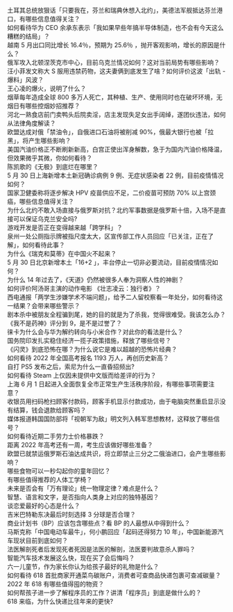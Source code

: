 土耳其总统放狠话「只要我在，芬兰和瑞典休想入北约」，美德法军舰抵达芬兰港口，有哪些信息值得关注？  
如何看待华为 CEO 余承东表示「我如果早些年搞半导体制造，也不会有今天这么糟糕的结局」？  
越南 5 月出口同比增长 16.4％，预期为 25.6％ ，抛开客观影响，增长的原因是什么？  
俄军攻入北顿涅茨克市中心，目前乌克兰情况如何？这对当前局势有哪些影响？  
汪小菲发文称大 S 服用违禁药物，这夫妻俩到底发生了啥？如何评价这波「出轨 - 爆料」风波？  
王心凌的爆火，说明了什么？  
烟草每年造成全球 800 多万人死亡，其种植、生产、使用同时也在破坏环境，无烟日有哪些控烟妙招推荐？  
河北一熟食店前门卖鸭头后院卖淫，店主发现失足女出手阔绰，遂团伙违法，如何从法律角度解读？  
欧盟达成对俄「禁油令」，自俄进口石油将被削减 90%，俄最大银行也被「拉黑」，将产生哪些影响？  
美国汽油价格正不断刷新新高，白宫正使出浑身解数，急于为国内汽油价格降温，但效果微乎其微，你如何看待？  
陈凯歌的《无极》到底烂在哪里？  
5 月 30 日上海新增本土新冠确诊病例 9 例、无症状感染者 22 例，目前疫情情况如何？  
国家卫健委称将逐步解决 HPV 疫苗供应不足，二价疫苗可预防 70% 以上宫颈癌，哪些信息值得关注？  
为什么北约不敢入场直接与俄罗斯对抗？北约军事数据是俄罗斯十倍，入场不是直接可以保证乌克兰安全吗?  
游戏开发是否正在变得越来越「跨学科」？  
泉州一处公厕指示牌被指尺度太大，区宣传部工作人员回应「已关注，正在了解」，如何看待此事？  
为什么《瑞克和莫蒂》在中国火不起来？  
5 月 30 日北京新增本土「16+2 」，丰台停止一切非必要流动，目前疫情情况如何？  
为什么 14 年过去了，《天道》仍然被很多人奉为洞察人性的神剧？  
如何评价阿汤哥主演的动作电影 《壮志凌云：独行者》？  
西电通报「两学生涉嫌学术不端问题」，给予二人留校察看一年处分，如何看待这一结果？会带来哪些警示？  
剧本杀中被朋友全程骗到尾，她的目的就是为了杀我，觉得很难受。我该怎么办？  
《我不是药神》评分到 9，是不是过誉了？  
徕卡为什么会与华为解约转向与小米合作？对此你的看法是什么？  
国务院印发扎实稳住经济一揽子政策措施，释放了哪些信号？  
《闪灵》到底恐怖在哪？为什么说它是难以超越的恐怖片经典？  
如何看待 2022 年全国高考报名 1193 万人，再创历史新高？  
自打 PS5 发布之后，索尼为什么一直昏招频出?  
如何看待 Steam 上仅因未提供中文版而给差评的行为？  
上海 6 月 1 日起进入全面恢复全市正常生产生活秩序阶段，有哪些事项需要注意？  
收银员用扫码枪扫顾客付款码，顾客手机显示付款成功，由于电脑突然重启显示没有结算，钱会退款给顾客吗？  
媒体报道韩国国防部将「视朝军为敌」明文列入韩军思想教材，这释放了哪些信号？  
如何看待近期二手劳力士价格暴跌？  
距离 2022 年高考还有一周，考生应该做好哪些准备？  
欧盟已就禁运俄罗斯石油达成共识，将立即禁止三分之二俄油进口，会产生哪些影响？  
哪些食物可以一秒勾起你的童年回忆？  
有哪些值得推荐的人体工学椅？  
未来是否会有「万有理论」统一物理定律？难点是什么？  
智慧、语言和文字，是否指向人类身上对应的独特基因？  
谈恋爱最好的心态是什么？  
吉米巴特勒东决最后时刻选择 3 分球是否合理？  
商业计划书（BP）应该包含哪些点？看 BP 的人最想从中得到什么？  
马斯克称「中国电动车最牛」，何小鹏回应「起码还得努力 10 年」，中国新能源汽车现状目前到底如何？  
法医解剖死者后发现死者死因是法医的解剖，法医要判故意杀人罪吗？  
智能汽车技术发展这么快，现在买了会后悔吗？  
六一儿童节，作为家长你认为给孩子最好的礼物是什么？  
如何看待 618 首批商家开通菜鸟碳账户，消费者可查商品快递包裹可查减碳量？  
2022 年 618 有哪些值得囤的物资？  
如何帮孩子进一步了解程序员的工作？讲清「程序员」到底是做什么的？  
618 来临，为什么快递比往年来的更快?  
